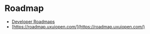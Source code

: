 # Roadmap

* [Developer Roadmaps](https://roadmap.sh/)
* [https://roadmap.uxuiopen.com/](https://roadmap.uxuiopen.com/)
